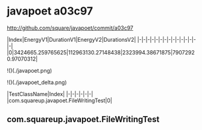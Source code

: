 # javapoet a03c97


http://github.com/square/javapoet/commit/a03c97


|Index|EnergyV1|DurationV1|EnergyV2|DurationsV2|
|-|-|-|-|-|-|-|-|-|-|-|-|-|-|-|
|0|3424665.259765625|112963130.27148438|2323994.38671875|79072920.97070312|

!()(./javapoet.png)

!()(./javapoet_delta.png)

|TestClassName|Index|
|-|-|-|-|-|-|
|com.squareup.javapoet.FileWritingTest|0|
## com.squareup.javapoet.FileWritingTest

